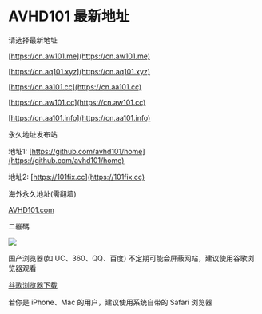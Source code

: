 # AVHD101 最新地址
请选择最新地址

[https://cn.aw101.me](https://cn.aw101.me)

[https://cn.aq101.xyz](https://cn.aq101.xyz)

[https://cn.aa101.cc](https://cn.aa101.cc)

[https://cn.aw101.cc](https://cn.aw101.cc)

[https://cn.aa101.info](https://cn.aa101.info)


永久地址发布站

地址1: [https://github.com/avhd101/home](https://github.com/avhd101/home)

地址2: [https://101fix.cc](https://101fix.cc)

海外永久地址(需翻墙)

[AVHD101.com](https://avhd101.com)


二維碼

[<img src="https://imgur.com/vruEZ4D">](https://imgur.com/vruEZ4D)


国产浏览器(如 UC、360、QQ、百度) 不定期可能会屏蔽网站，建议使用谷歌浏览器观看 

[谷歌浏览器下载](https://www.google.cn/chrome "谷歌浏览器")

若你是 iPhone、Mac 的用户，建议使用系统自带的 Safari 浏览器
